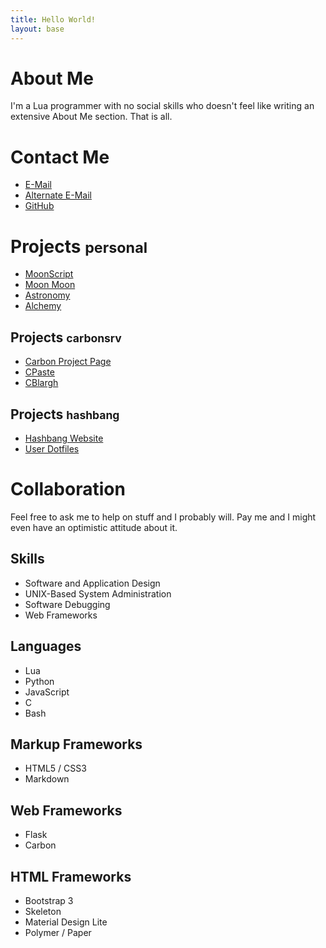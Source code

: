 ```yaml
---
title: Hello World!
layout: base
---
```


# About Me

I'm a Lua programmer with no social skills who doesn't feel like writing an
extensive About Me section. That is all.

# Contact Me

* [E-Mail](mailto:charles@hashbang.sh)
* [Alternate E-Mail](mailto:charlesh2016@usd402.com)
* [GitHub](https://github.com/ChickenNuggers)

# Projects <small>personal</small>

 * [MoonScript](https://github.com/ChickenNuggers/moonscript)
 * [Moon Moon](https://github.com/ChickenNuggers/Moon-Moon)
 * [Astronomy](https://github.com/ChickenNuggers/Astronomy)
 * [Alchemy](https://github.com/ChickenNuggers/Alchemy)

## Projects <small>carbonsrv</small>

 * [Carbon Project Page](https://github.com/carbonsrv)
 * [CPaste](https://github.com/carbonsrv/cpaste)
 * [CBlargh](https://github.com/carbonsrv/cblargh)

## Projects <small>hashbang</small>

 * [Hashbang Website](https://hashbang.sh)
 * [User Dotfiles](https://github.com/hashbang/dotfiles)

# Collaboration

Feel free to ask me to help on stuff and I probably will. Pay me and I might
even have an optimistic attitude about it.

## Skills

 * Software and Application Design
 * UNIX-Based System Administration
 * Software Debugging
 * Web Frameworks

## Languages

 * Lua
 * Python
 * JavaScript
 * C
 * Bash

## Markup Frameworks

 * HTML5 / CSS3
 * Markdown

## Web Frameworks

 * Flask
 * Carbon

## HTML Frameworks

 * Bootstrap 3
 * Skeleton
 * Material Design Lite
 * Polymer / Paper
